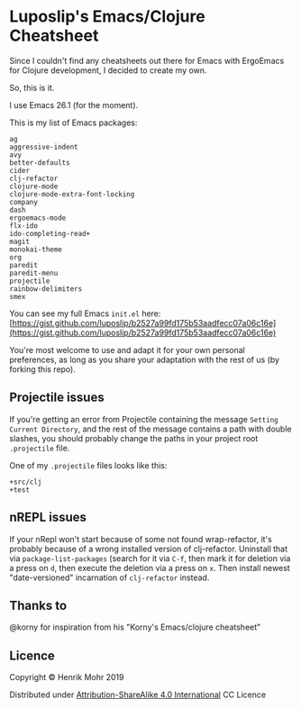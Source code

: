 # Luposlip's Emacs/Clojure Cheatsheet

Since I couldn't find any cheatsheets out there for Emacs with ErgoEmacs for Clojure development, I decided to create my own.

So, this is it.

I use Emacs 26.1 (for the moment).

This is my list of Emacs packages:

    ag
    aggressive-indent
    avy
    better-defaults
    cider
    clj-refactor
    clojure-mode
    clojure-mode-extra-font-locking
    company
    dash
    ergoemacs-mode
    flx-ido
    ido-completing-read+
    magit
    monokai-theme
    org
    paredit
    paredit-menu
    projectile
    rainbow-delimiters
    smex

You can see my full Emacs `init.el` here:
[https://gist.github.com/luposlip/b2527a99fd175b53aadfecc07a06c16e](https://gist.github.com/luposlip/b2527a99fd175b53aadfecc07a06c16e)

You're most welcome to use and adapt it for your own personal preferences, as long as you share your adaptation with the rest of us (by forking this repo).

## Projectile issues

If you're getting an error from Projectile containing the message `Setting Current Directory`, and the rest of the message contains a path with double slashes, you should probably change the paths in your project root `.projectile` file.

One of my `.projectile` files looks like this:

    +src/clj
    +test

## nREPL issues

If your nRepl won't start because of some not found wrap-refactor, it's probably because of a wrong installed version of clj-refactor. Uninstall that via `package-list-packages` (search for it via `C-f`, then mark it for deletion via a press on `d`, then execute the deletion via a press on `x`. Then install newest "date-versioned" incarnation of `clj-refactor` instead.

## Thanks to 

@korny for inspiration from his "Korny's Emacs/clojure cheatsheet"

## Licence

Copyright © Henrik Mohr 2019

Distributed under [Attribution-ShareAlike 4.0 International](https://creativecommons.org/licenses/by-sa/4.0/) CC Licence
